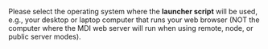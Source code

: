 
Please select the operating system where the **launcher script** will be used, e.g., 
your desktop or laptop computer that runs your web browser 
(NOT the computer where the MDI web server will run when using remote, node, or public server modes).

